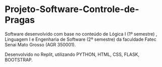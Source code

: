 # Projeto-Software-Controle-de-Pragas
Software desenvolvido com base no conteúdo de Lógica I (1º semestre) , Linguagem I e Engenharia de Software (2º semestre)  da faculdade Fatec Senai Mato Grosso (AGR 350001).

Desenvolvido no Replit, utilizando PYTHON, HTML, CSS, FLASK, BOOTSTRAP. 
